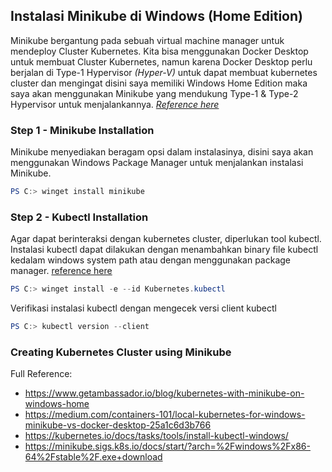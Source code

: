 ## Instalasi Minikube di Windows (Home Edition)

Minikube bergantung pada sebuah virtual machine manager untuk mendeploy Cluster Kubernetes. Kita bisa menggunakan Docker Desktop untuk membuat Cluster Kubernetes, namun karena Docker Desktop perlu berjalan di Type-1 Hypervisor *(Hyper-V)* untuk dapat membuat kubernetes cluster dan mengingat disini saya memiliki Windows Home Edition maka saya akan menggunakan Minikube yang mendukung Type-1 & Type-2 Hypervisor untuk menjalankannya. [*Reference here*](https://medium.com/containers-101/local-kubernetes-for-windows-minikube-vs-docker-desktop-25a1c6d3b766#:~:text=Windows%20considerations)

### Step 1 - Minikube Installation

Minikube menyediakan beragam opsi dalam instalasinya, disini saya akan menggunakan Windows Package Manager untuk menjalankan instalasi Minikube.

```powershell
PS C:> winget install minikube
```

### Step 2 - Kubectl Installation

Agar dapat berinteraksi dengan kubernetes cluster, diperlukan tool kubectl. Instalasi kubectl dapat dilakukan dengan menambahkan binary file kubectl kedalam windows system path atau dengan menggunakan package manager. [reference here](https://kubernetes.io/docs/tasks/tools/install-kubectl-windows/)

```powershell
PS C:> winget install -e --id Kubernetes.kubectl
```

 Verifikasi instalasi kubectl dengan mengecek versi client kubectl

```powershell
PS C:> kubectl version --client
```

### Creating Kubernetes Cluster using Minikube



Full Reference:

- https://www.getambassador.io/blog/kubernetes-with-minikube-on-windows-home
- https://medium.com/containers-101/local-kubernetes-for-windows-minikube-vs-docker-desktop-25a1c6d3b766
- https://kubernetes.io/docs/tasks/tools/install-kubectl-windows/
- https://minikube.sigs.k8s.io/docs/start/?arch=%2Fwindows%2Fx86-64%2Fstable%2F.exe+download

